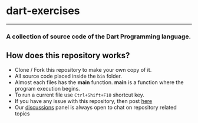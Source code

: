 # dart-exercises

---

### A collection of source code of the Dart Programming language. 

## How does this repository works?

- Clone / Fork this repository to make your own copy of it.
- All source code placed inside the `bin` folder.
- Almost each files has the **main** function. **main** is a function where the program execution begins.
- To run a current file use `Ctrl+Shift+F10` shortcut key.
- If you have any issue with this repository, then post [here](https://github.com/Technosoft-Labs/dart-exercises/issues)
- Our [discussions](https://github.com/Technosoft-Labs/dart-exercises/discussions) panel is always open to chat on repository related topics

